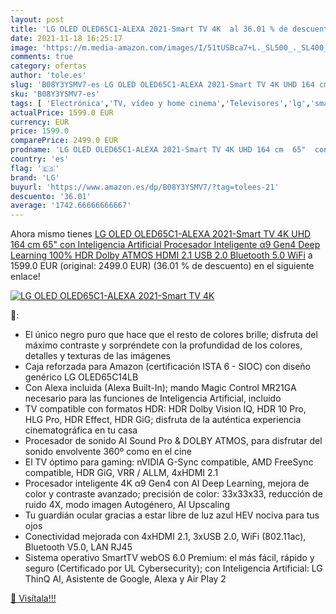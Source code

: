 ```yaml
---
layout: post
title: 'LG OLED OLED65C1-ALEXA 2021-Smart TV 4K  al 36.01 % de descuento'
date: 2021-11-18 16:25:17
image: 'https://m.media-amazon.com/images/I/51tUSBca7+L._SL500_._SL400_.jpg'
comments: true
category: ofertas
author: 'tole.es'
slug: 'B08Y3YSMV7-es LG OLED OLED65C1-ALEXA 2021-Smart TV 4K UHD 164 cm 65" con...'
sku: 'B08Y3YSMV7-es'
tags: [ 'Electrónica','TV, vídeo y home cinema','Televisores','lg','smart','tv', ]
actualPrice: 1599.0 EUR
currency: EUR
price: 1599.0
comparePrice: 2499.0 EUR
prodname: 'LG OLED OLED65C1-ALEXA 2021-Smart TV 4K UHD 164 cm  65"  con Inteligencia Artificial  Procesador Inteligente α9 Gen4  Deep Learning  100% HDR  Dolby ATMOS  HDMI 2.1  USB 2.0  Bluetooth 5.0  WiFi'
country: 'es'
flag: '🇪🇸'
brand: 'LG'
buyurl: 'https://www.amazon.es/dp/B08Y3YSMV7/?tag=tolees-21'
descuento: '36.01'
average: '1742.66666666667'
---
```


Ahora mismo tienes [LG OLED OLED65C1-ALEXA 2021-Smart TV 4K UHD 164 cm  65"  con Inteligencia Artificial  Procesador Inteligente α9 Gen4  Deep Learning  100% HDR  Dolby ATMOS  HDMI 2.1  USB 2.0  Bluetooth 5.0  WiFi](https://www.amazon.es/dp/B08Y3YSMV7/?tag=tolees-21) a 1599.0 EUR (original: 2499.0 EUR) (36.01 %  de descuento) en el siguiente enlace!

[![LG OLED OLED65C1-ALEXA 2021-Smart TV 4K ](https://m.media-amazon.com/images/I/51tUSBca7+L._SL500_._SL400_.jpg)](https://www.amazon.es/dp/B08Y3YSMV7/?tag=tolees-21)

🔎:

- El único negro puro que hace que el resto de colores brille; disfruta del máximo contraste y sorpréndete con la profundidad de los colores, detalles y texturas de las imágenes
- Caja reforzada para Amazon (certificación ISTA 6 - SIOC) con diseño genérico LG OLED65C14LB
- Con Alexa incluida (Alexa Built-In); mando Magic Control MR21GA necesario para las funciones de Inteligencia Artificial, incluido
- TV compatible con formatos HDR: HDR Dolby Vision IQ, HDR 10 Pro, HLG Pro, HDR Effect, HDR GiG; disfruta de la auténtica experiencia cinematográfica en tu casa
- Procesador de sonido AI Sound Pro & DOLBY ATMOS, para disfrutar del sonido envolvente 360º como en el cine
- El TV óptimo para gaming: nVIDIA G-Sync compatible, AMD FreeSync compatible, HDR GiG, VRR / ALLM, 4xHDMI 2.1
- Procesador inteligente 4K α9 Gen4 con AI Deep Learning, mejora de color y contraste avanzado; precisión de color: 33x33x33, reducción de ruido 4X, modo imagen Autogénero, AI Upscaling
- Tu guardián ocular gracias a estar libre de luz azul HEV nociva para tus ojos
- Conectividad mejorada con 4xHDMI 2.1, 3xUSB 2.0, WiFi (802.11ac), Bluetooth V5.0, LAN RJ45
- Sistema operativo SmartTV webOS 6.0 Premium: el más fácil, rápido y seguro (Certificado por UL Cybersecurity); con Inteligencia Artificial: LG ThinQ AI, Asistente de Google, Alexa y Air Play 2

[🛒 Visítala!!!](https://www.amazon.es/dp/B08Y3YSMV7/?tag=tolees-21)
